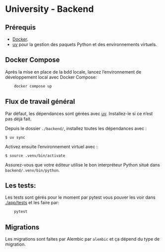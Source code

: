 # University - Backend

## Prérequis

* [Docker](https://www.docker.com/).
* [uv](https://docs.astral.sh/uv/) pour la gestion des paquets Python et des environnements virtuels.

## Docker Compose

Après la mise en place de la bdd locale, lancez l’environnement de développement local avec Docker Compose:

``` bash 
    docker compose up
```

## Flux de travail général

Par défaut, les dépendances sont gérées avec [uv](https://docs.astral.sh/uv/). Installez-le si ce n’est pas déjà fait.

Depuis le dossier `./backend/`, installez toutes les dépendances avec :

```console
$ uv sync
```

Activez ensuite l’environnement virtuel avec :

```console
$ source .venv/bin/activate
```

Assurez-vous que votre éditeur utilise le bon interpréteur Python situé dans `backend/.venv/bin/python`.

## Les tests:

Les tests sont gérés pour le moment par pytest vous pouver les voir dans [./app/tests](./app/tests/) et les faire par:

``` bash
    pytest
```

## Migrations

Les migrations sont faites par Alembic par `alembic` et ça dépend du type de migration. 